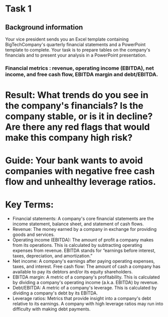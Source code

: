 # Task 1
## Background information
Your vice president sends you an Excel template containing BigTechCompany's quarterly financial statements and a PowerPoint template to complete. Your task is to prepare tables on the company's financials and to present your analysis in a PowerPoint presentation.

### Financial metrics : revenue, operating income (EBITDA), net income, and free cash flow, EBITDA margin and debt/EBITDA.

# Result: What trends do you see in the company's financials? Is the company stable, or is it in decline? Are there any red flags that would make this company high risk?

# Guide: Your bank wants to avoid companies with negative free cash flow and unhealthy leverage ratios.

# Key Terms:
* Financial statements: A company's core financial statements are the income statement, balance sheet, and statement of cash flows.
* Revenue: The money earned by a company in exchange for providing goods and services.
* Operating income (EBITDA): The amount of profit a company makes from its operations. This is calculated by subtracting operating expenses from revenue. EBITDA stands for “earnings before interest, taxes, depreciation, and amortization.”
* Net income: A company's earnings after paying operating expenses, taxes, and interest. Free cash flow: The amount of cash a company has available to pay its debtors and/or its equity shareholders.
* EBITDA margin: A metric of a company's profitability. This is calculated by dividing a company's operating income (a.k.a. EBITDA) by revenue.
* Debt/EBITDA: A metric of a company's leverage. This is calculated by dividing a company's debt by its EBITDA.
* Leverage ratios: Metrics that provide insight into a company's debt relative to its earnings. A company with high leverage ratios may run into difficulty with making debt payments.
